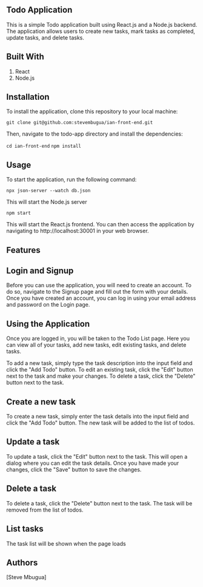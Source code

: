 
## Todo Application
This is a simple Todo application built using React.js and a Node.js backend. The application allows users to create new tasks, mark tasks as completed, update tasks, and delete tasks.

## Built With
1. React
2. Node.js

## Installation
To install the application, clone this repository to your local machine:

 `git clone git@github.com:stevembugua/ian-front-end.git`
 
Then, navigate to the todo-app directory and install the dependencies:

  `cd ian-front-end`
  `npm install`
## Usage
To start the application, run the following command:

  `npx json-server --watch db.json`
  
This will start the Node.js server

  `npm start`
  
This will start the  React.js frontend. You can then access the application by navigating to http://localhost:30001 in your web browser.

## Features

## Login and Signup
Before you can use the application, you will need to create an account. To do so, navigate to the Signup page and fill out the form with your details. Once you have created an account, you can log in using your email address and password on the Login page.

## Using the Application
Once you are logged in, you will be taken to the Todo List page. Here you can view all of your tasks, add new tasks, edit existing tasks, and delete tasks.

To add a new task, simply type the task description into the input field and click the "Add Todo" button. To edit an existing task, click the "Edit" button next to the task and make your changes. To delete a task, click the "Delete" button next to the task.
 ## Create a new task
To create a new task, simply enter the task details into the input field and click the "Add Todo" button. The new task will be added to the list of todos.

 ## Update a task
To update a task, click the "Edit" button next to the task. This will open a dialog where you can edit the task details. Once you have made your changes, click the "Save" button to save the changes.

 ## Delete a task
To delete a task, click the "Delete" button next to the task. The task will be removed from the list of todos.

 ## List tasks 
 The task list will be shown when the page loads
 
## Authors
[Steve Mbugua]

